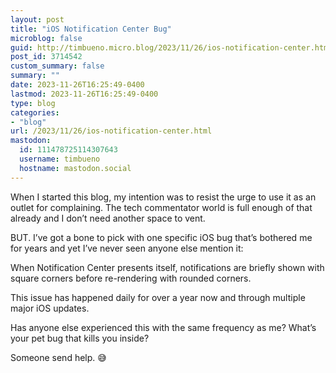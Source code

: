 ```yaml
---
layout: post
title: "iOS Notification Center Bug"
microblog: false
guid: http://timbueno.micro.blog/2023/11/26/ios-notification-center.html
post_id: 3714542
custom_summary: false
summary: ""
date: 2023-11-26T16:25:49-0400
lastmod: 2023-11-26T16:25:49-0400
type: blog
categories:
- "blog"
url: /2023/11/26/ios-notification-center.html
mastodon:
  id: 111478725114307643
  username: timbueno
  hostname: mastodon.social
---
```

When I started this blog, my intention was to resist the urge to use it as an outlet for complaining. The tech commentator world is full enough of that already and I don’t need another space to vent. 

BUT. I’ve got a bone to pick with one specific iOS bug that’s bothered me for years and yet I’ve never seen anyone else mention it:

When Notification Center presents itself, notifications are briefly shown with square corners before re-rendering with rounded corners. 

This issue has happened daily for over a year now and through multiple major iOS updates.

Has anyone else experienced this with the same frequency as me? What’s your pet bug that kills you inside?

Someone send help. 😅
